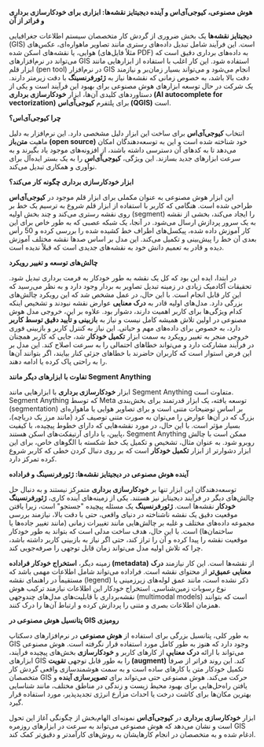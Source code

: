 **هوش مصنوعی، کیوجی‌آی‌اس و آینده دیجیتایز نقشه‌ها: ابزاری برای خودکارسازی برداری و فراتر از آن**

**دیجیتایز نقشه‌ها** یک بخش ضروری از گردش کار متخصصان سیستم اطلاعات جغرافیایی (GIS) است. این فرآیند شامل تبدیل داده‌های رستری مانند تصاویر ماهواره‌ای، عکس‌های هوایی، یا نقشه‌های اسکن شده (مثلاً فایل‌های PDF) به داده‌های برداری دقیق است که می‌تواند در نرم‌افزارهای GIS استفاده شود. این کار اغلب با استفاده از ابزارهایی مانند ابزار قلم (pen tool) در نرم‌افزار GIS انجام می‌شود و می‌تواند بسیار زمان‌بر و نیازمند دقت بالا باشد، به خصوص زمانی که نقشه‌ها نیاز به **ژئورفرنسینگ** با دقت زیرمتر دارند. یک شرکت در حال توسعه ابزارهای هوش مصنوعی برای بهبود این فرآیند است و یکی از دستاوردهای کلیدی آن‌ها، ابزار **خودکارسازی برداری (AI autocomplete for vectorization)** برای پلتفرم **کیوجی‌آی‌اس (QGIS)** است.

**چرا کیوجی‌آی‌اس؟**

انتخاب **کیوجی‌آی‌اس** برای ساخت این ابزار دلیل مشخصی دارد. این نرم‌افزار به دلیل ماهیت **متن‌باز (open source)** خود شناخته شده است و این به توسعه‌دهندگان امکان می‌دهد تا به کدهای آن دسترسی داشته باشند، از افزونه‌های موجود یاد بگیرند و به سرعت ابزارهای جدید بسازند. این ویژگی، **کیوجی‌آی‌اس** را به یک بستر ایده‌آل برای نوآوری و همکاری تبدیل می‌کند.

**ابزار خودکارسازی برداری چگونه کار می‌کند؟**

این ابزار هوش مصنوعی به عنوان مکملی برای ابزار قلم موجود در **کیوجی‌آی‌اس** طراحی شده است. هنگامی که کاربر با استفاده از ابزار قلم شروع به ترسیم یک خط بر روی نقشه رستری می‌کند و چند بخش اولیه (segment) را ایجاد می‌کند، بخشی از نقشه به یک سرور پردازش ارسال می‌شود. در آنجا، یک شبکه عصبی که به طور خاص برای این کار آموزش داده شده، پیکسل‌های اطراف خط کشیده شده را بررسی کرده و 50 رأس بعدی آن خط را پیش‌بینی و تکمیل می‌کند. این مدل بر اساس صدها نقشه مختلف آموزش دیده و قادر به تعمیم دانش خود به نقشه‌های جدیدی است که قبلاً ندیده است.

**چالش‌های توسعه و تغییر رویکرد**

در ابتدا، ایده این بود که کل یک نقشه به طور خودکار به فرمت برداری تبدیل شود. تحقیقات آکادمیک زیادی در زمینه تبدیل تصاویر به بردار وجود دارد و به نظر می‌رسید که این کار قابل انجام است. با این حال، در عمل مشخص شد که این رویکرد چالش‌های بزرگی دارد. مدل‌های اولیه قادر به **درک معنایی** عوارض نقشه نبودند و تشخیص اینکه کدام ویژگی‌ها برای کاربر اهمیت دارند، دشوار بود. علاوه بر این، خروجی مدل هوش مصنوعی در اولین تلاش همیشه کامل نیست و نیاز به **بازبینی و تأیید دقیق توسط کاربر** دارد، به خصوص برای داده‌های مهم و حیاتی. این نیاز به کنترل کاربر و بازبینی فوری خروجی منجر به تغییر رویکرد به سمت ابزار **تکمیل خودکار** شد، جایی که کاربر همچنان در فرآیند مشارکت دارد و می‌تواند خطاهای احتمالی را به سرعت اصلاح کند. این مدل بر این فرض استوار است که کاربران حاضرند با خطاهای جزئی کنار بیایند، اگر بتوانند آن‌ها را به راحتی پاک کرده یا ادامه دهند.

**تفاوت با ابزارهای دیگر مانند Segment Anything**

ابزار **خودکارسازی برداری** با ابزارهایی مانند Segment Anything متفاوت است. Segment Anything که توسط Meta توسعه یافته، یک ابزار قدرتمند برای بخش‌بندی (segmentation) بر اساس توضیحات متنی است و برای تصاویر هوایی یا ماهواره‌ای بزرگ که در آن‌ها عوارض را می‌توان به صورت متنی توصیف کرد (مانند مرز یک دریاچه)، بسیار مؤثر است. با این حال، در مورد نقشه‌هایی که دارای خطوط پیچیده، با کیفیت پایین، یا دارای آرتیفکت‌های اسکن هستند، Segment Anything ممکن است با چالش روبرو شود. به عنوان مثال، تشخیص و تکمیل یک خط شکسته با الگوهای خاص، برای این ابزار دشوارتر از ابزار **تکمیل خودکار** است که بر روی دنبال کردن خطی که کاربر شروع کرده تمرکز دارد.

**آینده هوش مصنوعی در دیجیتایز نقشه‌ها: ژئورفرنسینگ و فراداده**

توسعه‌دهندگان این ابزار تنها بر **خودکارسازی برداری** متمرکز نیستند و به دنبال حل چالش‌های دیگر در فرآیند دیجیتایز نیز هستند. یکی از زمینه‌های آینده کاری، **ژئورفرنسینگ خودکار** نقشه‌ها است. **ژئورفرنسینگ** یک مسئله پیچیده "جستجو" است، زیرا یافتن موقعیت دقیق یک نقشه ناشناخته در دنیای واقعی، حتی با دقت بالا، نیازمند بررسی مجموعه داده‌های مختلف و غلبه بر چالش‌هایی مانند تغییرات زمانی (مانند تغییر جاده‌ها یا ساختمان‌ها) است. با این حال، هدف ساخت مدلی است که بتواند به طور خودکار موقعیت نقشه را پیدا کرده و آن را تراز کند، حتی اگر نیاز به بازبینی کاربر داشته باشد، چرا که تلاش اولیه مدل می‌تواند زمان قابل توجهی را صرفه‌جویی کند.

زمینه دیگر، **استخراج خودکار فراداده (metadata)** از نقشه‌ها است. این کار نیازمند **درک معنایی عمیق‌تر** از محتوای نقشه است. فراداده می‌تواند شامل اطلاعات مهمی باشد که مستقیماً در راهنمای نقشه (legend) ذکر نشده است، مانند عمق لوله‌های زیرزمینی یا نوع رسوبات زمین‌شناسی. استخراج خودکار این اطلاعات نیازمند ترکیب هوش نقشه‌برداری با قابلیت‌های مدل‌های چندوجهی (multimodal models) است که بتوانند همزمان اطلاعات بصری و متنی را پردازش کرده و ارتباط آن‌ها را درک کنند.

**پتانسیل هوش مصنوعی در GIS رومیزی**

به طور کلی، پتانسیل بزرگی برای استفاده از **هوش مصنوعی** در نرم‌افزارهای دسکتاپ GIS وجود دارد که هنوز به طور کامل مورد استفاده قرار نگرفته است. هوش مصنوعی می‌تواند با ارائه **درک معنایی** از کارهای کاربر و **خودکارسازی** بخش‌های پیچیده فرآیند، ابزارهای GIS را به طور قابل توجهی **تقویت (augment)** کند. این روند فراتر از صرفاً تکمیل خودکار متن یا کارهای ساده است و به سمت هوشمندسازی واقعی گردش کار متخصصان GIS حرکت می‌کند. هوش مصنوعی حتی می‌تواند برای **تصویرسازی آینده** و یافتن راه‌حل‌هایی برای بهبود محیط زیست و زندگی در مناطق مختلف، مانند شناسایی بهترین مکان‌ها برای کاشت درخت یا احداث مزارع انرژی تجدیدپذیر، مورد استفاده قرار گیرد.

ابزار **خودکارسازی برداری** در **کیوجی‌آی‌اس** نمونه‌ای الهام‌بخش از چگونگی آغاز این تحول است و نشان می‌دهد که هوش مصنوعی می‌تواند به سرعت در ابزارهای روزمره GIS ادغام شده و به متخصصان در انجام کارهایشان به روش‌های کارآمدتر و دقیق‌تر کمک کند.
